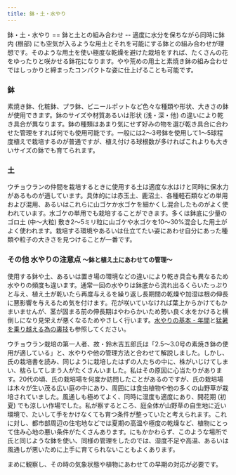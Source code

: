 ```yaml
---
title: 鉢・土・水やり
---
```

<link rel="stylesheet" href="/assets/stylesheets/ponerorchis.css" />
鉢・土・水やり
==
鉢と土との組み合わせ
--
適度に水分を保ちながら同時に鉢内 (根部) にも空気が入るような用土とそれを可能にする鉢との組み合わせが理想です。そのような用土を使い極度な乾燥を避けた栽培をすれば、たくさんの花をゆったりと咲かせる鉢花になります。やや荒めの用土と素焼き鉢の組み合わせではしっかりと締まったコンパクトな姿に仕上げることも可能です。

### 鉢
素焼き鉢、化粧鉢、プラ鉢、ビニールポットなど色々な種類や形状、大きさの鉢が使用できます。鉢のサイズや材質あるいは形状 (浅・深・他) の違いにより乾き具合が異なります。鉢の種類はあまり気にせず好みの物を選び乾き具合に合わせた管理をすれば何でも使用可能です。一般には2～3号鉢を使用して1～5球程度植えで栽培するのが普通ですが、植え付ける球根数が多ければこれよりも大きいサイズの鉢でも育てられます。

### 土
ウチョウランの仲間を栽培するときに使用する土は適度な水はけと同時に保水力があるものが適しています。具体的には赤玉土、鹿沼土、各種軽石類などの単用および混用、あるいはこれらに山ゴケか水ゴケを細かくし混合したものがよく使われています。水ゴケの単用でも栽培することができます。多くは鉢底に少量のゴロ土 (中～大粒) 敷き2～5ミリ粒に山ゴケや水ゴケを10～30%混合した用土がよく使われます。栽培する環境やあるいは仕立てたい姿にあわせ自分にあった種類や粒子の大きさを見つけることが一番です。

### その他 水やりの注意点 <small>〜鉢と植え土にあわせての管理〜</small>
使用する鉢や土、あるいは置き場の環境などの違いにより乾き具合も異なるため水やりの頻度も違います。通常一回の水やりは鉢底から流れ出るくらいたっぷりと与え、植え土が乾いたら再度与えるを繰り返し長期間の乾燥や加湿は根の伸長に悪影響を与えるため気を付けます。花が咲いていなければ葉上からかけてもかまいませんが、茎が固まる前の伸長期はやわらかいため勢い良く水をかけると横倒しになり見栄えが悪くなるためやさしく行います。[水やりの基本 - 年間](ponerorchis/cultivation/watering_for_ponerorchis)と[猛暑を乗り越える為の裏技](ponerorchis/cultivation/overcome_the_intense_heat)も参照してください。

ウチョウラン栽培の第一人者、故・鈴木吉五郎氏は「2.5～3.0号の素焼き鉢の使用が適している」と、水やりや他の管理方法と合わせて解説しました。しかし、氏の栽培書を読み、同じように栽培したはずの人たちの中に、株がいじけてしまい、枯らしてしまう人がたくさんいました。私はその原因に心当たりがあります。20代の頃、氏の栽培場を何度か訪問したことがあるのですが、氏の栽培場は木々が生い茂る広い庭の中にあり、周囲には食虫植物や他の多くの山野草が栽培されていました。風通しも極めてよく、同時に湿度も適度にあり、開花期 (初夏) でも涼しい作場でした。私が察するところ、庭全体が山野草の自生地に近い環境で、たいして手をかけなくても育つ条件が整っていたと考えられます。これに対し、都市部周辺の住宅地などでは夏期の高温や極度の乾燥など、植物にとって住み心地の悪い条件がたくさんあります。にもかかわらず、このような場所で氏と同じような鉢を使い、同様の管理をしたのでは、湿度不足や高温、あるいは風通しが悪いために上手に育てられないこともよくあります。

まめに観察し、その時の気象状態や植物にあわせての早期の対応が必要です。

